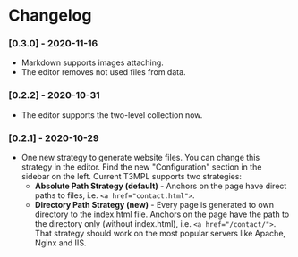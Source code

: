 # Changelog

### [0.3.0] - 2020-11-16

* Markdown supports images attaching.
* The editor removes not used files from data.

### [0.2.2] - 2020-10-31

* The editor supports the two-level collection now.

### [0.2.1] - 2020-10-29

* One new strategy to generate website files. You can change this strategy in the editor. Find the new "Configuration" section in the sidebar on the left. Current T3MPL supports two strategies:
  * **Absolute Path Strategy (default)** - Anchors on the page have direct paths to files, i.e. `<a href="contact.html">`.
  * **Directory Path Strategy (new)** - Every page is generated to own directory to the index.html file. Anchors on the page have the path to the directory only (without index.html), i.e. `<a href="/contact/">`. That strategy should work on the most popular servers like Apache, Nginx and IIS.
